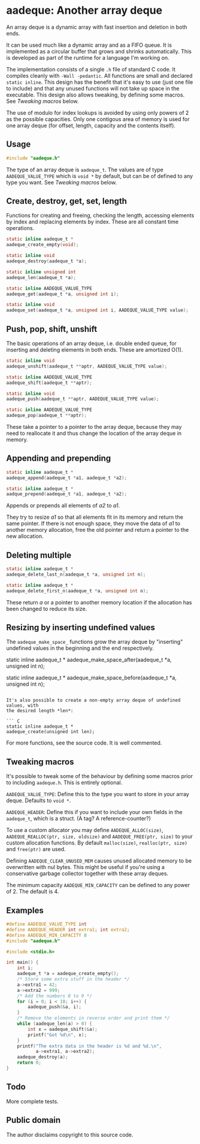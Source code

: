 aadeque: Another array deque
============================

An array deque is a dynamic array with fast insertion and deletion in both ends.

It can be used much like a dynamic array and as a FIFO queue. It is implemented
as a circular buffer that grows and shrinks automatically. This is developed as
part of the runtime for a language I'm working on.

The implementation consists of a single `.h` file of standard C code. It
compiles cleanly with `-Wall -pedantic`. All functions are small and declared
`static inline`. This design has the benefit that it's easy to use (just
one file to include) and that any unused functions will not take up space in the
executable. This design also allows tweaking, by defining some macros. See
*Tweaking macros* below.

The use of modulo for index lookups is avoided by using only powers of 2 as
the possible capacities. Only one contigous area of memory is used for one array
deque (for offset, length, capacity and the contents itself).

Usage
-----

``` C
#include "aadeque.h"
```

The type of an array deque is `aadeque_t`. The values are of type
`AADEQUE_VALUE_TYPE` which is `void *` by default, but can be of defined to any
type you want. See *Tweaking macros* below.

Create, destroy, get, set, length
---------------------------------

Functions for creating and freeing, checking the length, accessing elements by
index and replacing elements by index. These are all constant time operations.

``` C
static inline aadeque_t *
aadeque_create_empty(void);

static inline void
aadeque_destroy(aadeque_t *a);

static inline unsigned int
aadeque_len(aadeque_t *a);

static inline AADEQUE_VALUE_TYPE
aadeque_get(aadeque_t *a, unsigned int i);

static inline void
aadeque_set(aadeque_t *a, unsigned int i, AADEQUE_VALUE_TYPE value);
```

Push, pop, shift, unshift
-------------------------

The basic operations of an array deque, i.e. double ended queue, for inserting
and deleting elements in both ends. These are amortized O(1).

``` C
static inline void
aadeque_unshift(aadeque_t **aptr, AADEQUE_VALUE_TYPE value);

static inline AADEQUE_VALUE_TYPE
aadeque_shift(aadeque_t **aptr);

static inline void
aadeque_push(aadeque_t **aptr, AADEQUE_VALUE_TYPE value);

static inline AADEQUE_VALUE_TYPE
aadeque_pop(aadeque_t **aptr);
```

These take a pointer to a pointer to the array deque, because they may need to
reallocate it and thus change the location of the array deque in memory.

Appending and prepending
------------------------

``` C
static inline aadeque_t *
aadeque_append(aadeque_t *a1, aadeque_t *a2);

static inline aadeque_t *
aadque_prepend(aadeque_t *a1, aadeque_t *a2);
```

Appends or prepends all elements of *a2* to *a1*.

They try to resize *a1* so that all elements fit in its memory and return the
same pointer. If there is not enough space, they move the data of *a1* to
another memory allocation, free the old pointer and return a pointer to the new
allocation.

Deleting multiple
-----------------

``` C
static inline aadeque_t *
aadeque_delete_last_n(aadeque_t *a, unsigned int n);

static inline aadeque_t *
aadeque_delete_first_n(aadeque_t *a, unsigned int n);
```

These return *a* or a pointer to another memory location if the allocation has
been changed to reduce its size.

Resizing by inserting undefined values
--------------------------------------

The `aadeque_make_space_` functions grow the array deque by "inserting"
undefined values in the beginning and the end respectively.

static inline aadeque_t *
aadeque_make_space_after(aadeque_t *a, unsigned int n);

static inline aadeque_t *
aadeque_make_space_before(aadeque_t *a, unsigned int n);
```

It's also possible to create a non-empty array deque of undefined values, with
the desired length *len*:

``` C
static inline aadeque_t *
aadeque_create(unsigned int len);
```

For more functions, see the source code. It is well commented.

Tweaking macros
---------------

It's possible to tweak some of the behaviour by defining some macros prior to
including `aadeque.h`. This is entirely optional.

`AADEQUE_VALUE_TYPE`: Define this to the type you want to store in your array
deque. Defaults to `void *`.

`AADEQUE_HEADER`: Define this if you want to include your own fields in the
`aadeque_t`, which is a struct. (A tag? A reference-counter?)

To use a custom allocator you may define `AADEQUE_ALLOC(size)`,
`AADEQUE_REALLOC(ptr, size, oldsize)` and `AADEQUE_FREE(ptr, size)` to your
custom allocation functions. By default `malloc(size)`, `realloc(ptr, size)`
and `free(ptr)` are used.

Defining `AADEQUE_CLEAR_UNUSED_MEM` causes unused allocated memory to be
overwritten with nul bytes. This might be useful if you're using a conservative
garbage collector together with these array deques.

The minimum capacity `AADEQUE_MIN_CAPACITY` can be defined to any power of 2.
The default is 4.

Examples
--------

``` C
#define AADEQUE_VALUE_TYPE int
#define AADEQUE_HEADER int extra1; int extra2;
#define AADEQUE_MIN_CAPACITY 8
#include "aadeque.h"

#include <stdio.h>

int main() {
	int i;
	aadeque_t *a = aadeque_create_empty();
	/* Store some extra stuff in the header */
	a->extra1 = 42;
	a->extra2 = 999;
	/* Add the numbers 0 to 9 */
	for (i = 0; i < 10; i++) {
		aadeque_push(&a, i);
	}
	/* Remove the elements in reverse order and print them */
	while (aadeque_len(a) > 0) {
		int x = aadeque_shift(&a);
		printf("Got %d\n", x);
	}
	printf("The extra data in the header is %d and %d.\n",
	       a->extra1, a->extra2);
	aadeque_destroy(a);
	return 0;
}
```

Todo
----

More complete tests.

Public domain
-------------

The author disclaims copyright to this source code.
